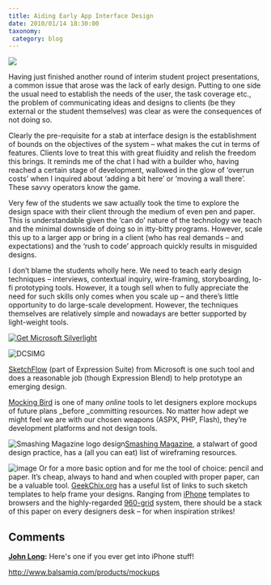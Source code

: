 ```yaml
---
title: Aiding Early App Interface Design
date: 2010/01/14 18:30:00
taxonomy: 
 category: blog 
---
```


![](http://www.geekchix.org/blog/wp-content/uploads/2010/01/iphone-sketch-pad-499x247.jpg)

Having just finished another round of interim student project presentations, a common issue that arose was the lack of early design. Putting to one side the usual need to establish the needs of the user, the task coverage etc., the problem of communicating ideas and designs to clients (be they external or the student themselves) was clear as were the consequences of not doing so.

Clearly the pre-requisite for a stab at interface design is the establishment of bounds on the objectives of the system – what makes the cut in terms of features. Clients love to treat this with great fluidity and relish the freedom this brings. It reminds me of the chat I had with a builder who, having reached a certain stage of development, wallowed in the glow of ‘overrun costs’ when I inquired about ‘adding a bit here’ or ‘moving a wall there’. These savvy operators know the game.

Very few of the students we saw actually took the time to explore the design space with their client through the medium of even pen and paper. This is understandable given the ‘can do’ nature of the technology we teach and the minimal downside of doing so in itty-bitty programs. However, scale this up to a larger app or bring in a client (who has real demands – and expectations) and the ‘rush to code’ approach quickly results in misguided designs.

I don’t blame the students wholly here. We need to teach early design techniques – interviews, contextual inquiry, wire-framing, storyboarding, lo-fi prototyping tools. However, it a tough sell when to fully appreciate the need for such skills only comes when you scale up – and there’s little opportunity to do large-scale development. However, the techniques themselves are relatively simple and nowadays are better supported by light-weight tools.

[ ![Get Microsoft Silverlight](http://img.microsoft.com/showcase/Content/img/resx/en-us/installSL.gif)](http://go.microsoft.com/fwlink/?LinkID=124807)

![DCSIMG](http://m.webtrends.com/%20dcsygm2gb10000kf9xm7kfvub_9p1t/njs.gif?dcsuri=/nojavascript&WT.js=No)

[SketchFlow](http://www.microsoft.com/expression/products/SketchFlow_OverView.aspx) (part of Expression Suite) from Microsoft is one such tool and does a reasonable job (though Expression Blend) to help prototype an emerging design.

[Mocking Bird](http://gomockingbird.com/) is one of many _online_ tools to let designers explore mockups of future plans _before _committing resources. No matter how adept we might feel we are with our chosen weapons (ASPX, PHP, Flash), they’re development platforms and not design tools.

![Smashing Magazine logo design](http://www.logodesignlove.com/images/blogs/smashing-magazine-logo.gif)[Smashing Magazine](http://www.smashingmagazine.com/2009/09/01/35-excellent-wireframing-resources/), a stalwart of good design practice, has a (all you can eat) list of wireframing resources.

![image](http://lh6.ggpht.com/_-8eBgLSYyzA/S09ithFoBhI/AAAAAAAAsfI/u5kKX2GC1vA/image%5B4%5D.png?imgmax=800) Or for a more basic option and for me the tool of choice: pencil and paper. It’s cheap, always to hand and when coupled with proper paper, can be a valuable tool. [GeekChix.org](http://www.geekchix.org/blog/2010/01/03/a-collection-of-printable-sketch-templates-and-sketch-books-for-wireframing/) has a useful list of links to such sketch templates to help frame your designs. Ranging from [iPhone](http://www.uistencils.com/iphone-sketch-pad.html) templates to browsers and the highly-regarded [960-grid](http://960.gs/) system, there should be a stack of this paper on every designers desk – for when inspiration strikes!

## Comments

**[John Long](#25 "2010-01-30 02:17:15"):** Here's one if you ever get into iPhone stuff!

http://www.balsamiq.com/products/mockups



